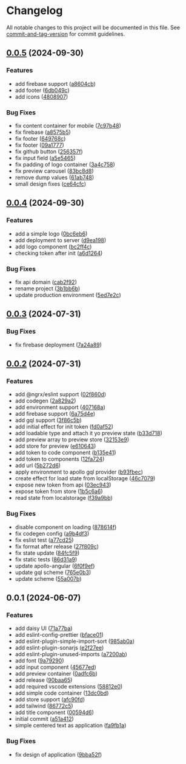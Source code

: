 # Changelog

All notable changes to this project will be documented in this file. See [commit-and-tag-version](https://github.com/absolute-version/commit-and-tag-version) for commit guidelines.

## [0.0.5](https://github.com/wert2all/previewly-frontend/compare/v0.0.4...v0.0.5) (2024-09-30)

### Features

- add firebase support ([a8604cb](https://github.com/wert2all/previewly-frontend/commit/a8604cb4b86723caea0419af72c6651f4b633916))
- add footer ([6db049c](https://github.com/wert2all/previewly-frontend/commit/6db049c002df28f9cebdde0a2f2c21a42e838b09))
- add icons ([4808907](https://github.com/wert2all/previewly-frontend/commit/48089077277449ac89528b0eb6095496e41eeadd))

### Bug Fixes

- fix content container for mobile ([7c97b48](https://github.com/wert2all/previewly-frontend/commit/7c97b48cf4b854f61db557cc6a7b852226ee307b))
- fix firebase ([a8575b5](https://github.com/wert2all/previewly-frontend/commit/a8575b5381c9bbd9db297c2781b7d1e285fa0943))
- fix footer ([649768c](https://github.com/wert2all/previewly-frontend/commit/649768c3d9d41e1bec2d936ca5b65687db797922))
- fix footer ([09a1777](https://github.com/wert2all/previewly-frontend/commit/09a17771d161cc187ffd853a12237006af960637))
- fix github button ([256357f](https://github.com/wert2all/previewly-frontend/commit/256357f062d87a92e807e91ffe75d6d815441c3d))
- fix input field ([a5e5465](https://github.com/wert2all/previewly-frontend/commit/a5e54652dff59904fea47c6ff01bb1c56c3ba2d1))
- fix padding of logo container ([3a4c758](https://github.com/wert2all/previewly-frontend/commit/3a4c758d25da8517c32c35b094a6cfc5fe20d63b))
- fix preview carousel ([83bc8d8](https://github.com/wert2all/previewly-frontend/commit/83bc8d801078d7d777a53eb64234b6cb16a0b9e3))
- remove dump values ([61ab748](https://github.com/wert2all/previewly-frontend/commit/61ab748c6b21e9357c86266b9e68545fc6c09e72))
- small design fixes ([ce64cfc](https://github.com/wert2all/previewly-frontend/commit/ce64cfc264d35405358ddc3daf1b8f4859c9d923))

## [0.0.4](https://github.com/wert2all/previewly-frontend/compare/v0.0.3...v0.0.4) (2024-09-30)

### Features

- add a simple logo ([0bc6eb6](https://github.com/wert2all/previewly-frontend/commit/0bc6eb61b7a7201bef019e0fe712e8dd689fc1ce))
- add deployment to server ([d9ea198](https://github.com/wert2all/previewly-frontend/commit/d9ea198d79a91a14261c600ad4afe1e7894a5a10))
- add logo component ([bc2ff4c](https://github.com/wert2all/previewly-frontend/commit/bc2ff4caa76db7bf67dbe17e1c0889c04f799b60))
- checking token after init ([a6d1264](https://github.com/wert2all/previewly-frontend/commit/a6d126448f4c52db2521b29c8559f0e79a7b5fd4))

### Bug Fixes

- fix api domain ([cab2f92](https://github.com/wert2all/previewly-frontend/commit/cab2f927d29f81f8f8c064212ce0bebf6f4afbd6))
- rename project ([3b1bb6b](https://github.com/wert2all/previewly-frontend/commit/3b1bb6b55eb09b4a5d62be89ef0cb8c8b94e8747))
- update production environment ([5ed7e2c](https://github.com/wert2all/previewly-frontend/commit/5ed7e2c9dc3b1f041c893a0d53d05f31caf28b6f))

## [0.0.3](https://github.com/wert2all/wsw-frontend/compare/v0.0.2...v0.0.3) (2024-07-31)

### Bug Fixes

- fix firebase deployment ([7a24a89](https://github.com/wert2all/wsw-frontend/commit/7a24a8991bed685eaf7c17f50b72f6ff281b1fab))

## [0.0.2](https://github.com/wert2all/wsw-frontend/compare/v0.0.1...v0.0.2) (2024-07-31)

### Features

- add @ngrx/eslint support ([02f860d](https://github.com/wert2all/wsw-frontend/commit/02f860d46ac77bd608a1093284202d4ac8c44794))
- add codegen ([2a829a2](https://github.com/wert2all/wsw-frontend/commit/2a829a2d062388e3dcbdf273eb36d0984d9f79f8))
- add environment support ([407168a](https://github.com/wert2all/wsw-frontend/commit/407168ad28e2ef855a89c2b687920adbb2a6dafe))
- add firebase support ([6a75d4e](https://github.com/wert2all/wsw-frontend/commit/6a75d4e5d5bb5ec34eb33e08b17038c86f02c3e9))
- add gql support ([3f86c5b](https://github.com/wert2all/wsw-frontend/commit/3f86c5bf2bb7a22f003a6871bb4322e39e749717))
- add initial effect for init token ([fd0af52](https://github.com/wert2all/wsw-frontend/commit/fd0af52202e9589165b25fe057ac573b34d40ade))
- add loadable type and attach it yo preview state ([b33d718](https://github.com/wert2all/wsw-frontend/commit/b33d718616b6120b89145e84db8a6cbf64493b37))
- add preview array to preview store ([32153e9](https://github.com/wert2all/wsw-frontend/commit/32153e946143ca9bd2258cd3bbccdad04773a634))
- add store for preview ([e610643](https://github.com/wert2all/wsw-frontend/commit/e61064387c5f5dab10c7d6fc589b6a6f6535dfad))
- add token to code component ([b135e41](https://github.com/wert2all/wsw-frontend/commit/b135e41e94c1594880114296f04961b0d587c501))
- add token to components ([12fa724](https://github.com/wert2all/wsw-frontend/commit/12fa7244c218cdfe5320f3f3e31699e2c4a3b355))
- add url ([5b272d6](https://github.com/wert2all/wsw-frontend/commit/5b272d6d6b4fd1df9f7c4a68d52567a778b8f732))
- apply environment to apollo gql provider ([b93fbec](https://github.com/wert2all/wsw-frontend/commit/b93fbecbca1467f00325b86e5c3ebb209614cf61))
- create effect for load state from localStorage ([46c7079](https://github.com/wert2all/wsw-frontend/commit/46c70795bd7b4ff15891ac085c0c3badeac97d59))
- expose new token from api ([03ec943](https://github.com/wert2all/wsw-frontend/commit/03ec943434026c420fcda071297d8bca94f01057))
- expose token from store ([1b5c6a6](https://github.com/wert2all/wsw-frontend/commit/1b5c6a65a256b12c368f46289875b3c6698ccc9c))
- read state from localstorage ([f39a9bb](https://github.com/wert2all/wsw-frontend/commit/f39a9bbc1592799fb69d36bc8f8edf2c6d117b0c))

### Bug Fixes

- disable component on loading ([878614f](https://github.com/wert2all/wsw-frontend/commit/878614f1f4d586bf4e45cebc8cdc6bd356290e94))
- fix codegen config ([a9b4df3](https://github.com/wert2all/wsw-frontend/commit/a9b4df34e0ba461a078fd128a361fcb1f03656c2))
- fix eslist test ([a77cd25](https://github.com/wert2all/wsw-frontend/commit/a77cd25eb353d641f1e2a0f53782546137d99997))
- fix format after release ([27f809c](https://github.com/wert2all/wsw-frontend/commit/27f809c0cabcfc921e156be52c5c0e583d1e9872))
- fix state update ([84fc5f9](https://github.com/wert2all/wsw-frontend/commit/84fc5f9d76965047065074b941dbfecf71e17714))
- fix static tests ([86d31a9](https://github.com/wert2all/wsw-frontend/commit/86d31a9234493d73aada0fe5a6b4d62e46a990ab))
- update apollo-angular ([6f0f9ef](https://github.com/wert2all/wsw-frontend/commit/6f0f9ef4b0580ea8af9038c560887137a5cce7bf))
- update gql scheme ([765e0b3](https://github.com/wert2all/wsw-frontend/commit/765e0b3451c4b1a3ecba944339c73ab5342ff795))
- update scheme ([55a007b](https://github.com/wert2all/wsw-frontend/commit/55a007bf1ba829bd27782730fae824757b864bba))

## 0.0.1 (2024-06-07)

### Features

- add daisy UI ([71a77ba](https://github.com/wert2all/wsw-frontend/commit/71a77bac6f04dc9499bfb462f2076568b8294774))
- add eslint-config-prettier ([bface01](https://github.com/wert2all/wsw-frontend/commit/bface016e86586ab6e0edfb70838b0d5330b3645))
- add eslint-plugin-simple-import-sort ([985ab0a](https://github.com/wert2all/wsw-frontend/commit/985ab0aaedab661c9b1323873f4b77e4ef89d219))
- add eslint-plugin-sonarjs ([e2f27ee](https://github.com/wert2all/wsw-frontend/commit/e2f27ee716f429196a65d26806321dab229f38e8))
- add eslint-plugin-unused-imports ([a7200ab](https://github.com/wert2all/wsw-frontend/commit/a7200abba4c254c70810be3d789374590fbc525b))
- add font ([9a79290](https://github.com/wert2all/wsw-frontend/commit/9a7929057e960d685ce6038d6a5cc429eefc1df4))
- add input component ([45677ed](https://github.com/wert2all/wsw-frontend/commit/45677ed46423f3b7d56577ee4250ee79f959401e))
- add preview container ([0adfc6b](https://github.com/wert2all/wsw-frontend/commit/0adfc6b1739966d0106296db0eeb0ce654fe43f4))
- add release ([90baa65](https://github.com/wert2all/wsw-frontend/commit/90baa659189bdaedd74506ba3de09c78ccf04f62))
- add required vscode extensions ([58812e0](https://github.com/wert2all/wsw-frontend/commit/58812e0965e4a003ee5c46e6372547a06607f021))
- add simple code container ([13dc0bd](https://github.com/wert2all/wsw-frontend/commit/13dc0bda9bc6a5f4a6f480de81f30618a4b5d089))
- add store support ([afc90fd](https://github.com/wert2all/wsw-frontend/commit/afc90fd443b6a4f85784650b0f9ab5848b1c1ec5))
- add tailwind ([86772c5](https://github.com/wert2all/wsw-frontend/commit/86772c5629c0fd4f6aa7f2df61887d97702de751))
- add title component ([00594d6](https://github.com/wert2all/wsw-frontend/commit/00594d63944977e65407f2c67a96c33be396a386))
- initial commit ([a51a412](https://github.com/wert2all/wsw-frontend/commit/a51a4129fdf905596c384df461f2a20eccc154ac))
- simple centered text as application ([fa9fb1a](https://github.com/wert2all/wsw-frontend/commit/fa9fb1a35b694bcdfa543040e825ccae7dbe1764))

### Bug Fixes

- fix design of application ([9bba52f](https://github.com/wert2all/wsw-frontend/commit/9bba52f99408bd185b407c732db960a83457abb4))

